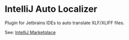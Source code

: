 # IntelliJ Auto Localizer

Plugin for Jetbrains IDEs to auto translate XLF/XLIFF files.

See: [IntelliJ Marketplace](https://plugins.jetbrains.com/plugin/27860-auto-localizer)
